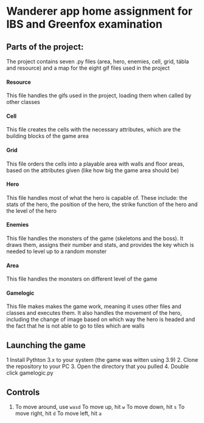 # Wanderer app home assignment for IBS and Greenfox examination

## Parts of the project:
The project contains seven .py files (area, hero, enemies, cell, grid, tábla and resource) and a map for the eight gif files used in the project
#### Resource
This file handles the gifs used in the project, loading them when called by other classes 
#### Cell
This file creates the cells with the necessary attributes, which are the building blocks of the game area
#### Grid
This file orders the cells into a playable area with walls and floor areas, based on the attributes given (like how big the game area should be)
#### Hero
This file handles most of what the hero is capable of. These include: the stats of the hero, the position of the hero, the strike function of the hero and the level of the hero
#### Enemies
This file handles the monsters of the game (skeletons and the boss). It draws them, assigns their number and stats, and provides the key which is needed to level up to a random monster
#### Area
This file handles the monsters on different level of the game
#### Gamelogic
This file makes makes the game work, meaning it uses other files and classes and executes them. It also handles the movement of the hero, including the change of image based on which way the hero is headed and the fact that he is not able to go to tiles which are walls

## Launching the game
1 Install Pythton 3.x to your system (the game was witten using 3.9)
2. Clone the repository to your PC
3. Open the directory that you pulled
4. Double click gamelogic.py

## Controls
1. To move around, use `wasd`
  To move up, hit `w`
  To move down, hit `s`
  To move right, hit `d`
  To move left, hit `a`
  
  

